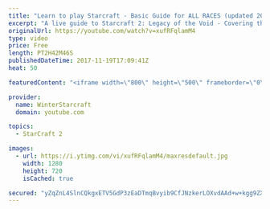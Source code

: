 ```yaml
---
title: "Learn to play Starcraft - Basic Guide for ALL RACES (updated 2017)"
excerpt: "A live guide to Starcraft 2: Legacy of the Void - Covering the basics and build orders for all of the races, and covering the important decisions to be made early in the game.  Not a step by step guide but a demonstration once you have the very basics of the units and races!"
originalUrl: https://youtube.com/watch?v=xufRFqlamM4
type: video
price: Free
length: PT2H42M46S
publishedDateTime: 2017-11-19T17:09:41Z
heat: 50

featuredContent: "<iframe width=\"800\" height=\"500\" frameborder=\"0\" src=\"https://www.youtube.com/embed/xufRFqlamM4\" allow=\"accelerometer; autoplay; encrypted-media; gyroscope; picture-in-picture\" allowfullscreen></iframe>"

provider:
  name: WinterStarcraft
  domain: youtube.com

topics:
  - StarCraft 2

images:
  - url: https://i.ytimg.com/vi/xufRFqlamM4/maxresdefault.jpg
    width: 1280
    height: 720
    isCached: true

secured: "yZqZnL4SlnCQkgxETV5GdP3zEaDTmqBvyib9CfJNzkerLOXvdAAd+w+kgg9ZXEk1H8OAsjFbARa+7WRvtNPh0OkWhhrdzgy5N7VUrbUvpf3C+IKCDF/OiISR/QqqmLxLriKsauHXa0tMOedQxqeAhxXXhsmafUI0oXh5UJ+FWe0f01n1oW86eM14yYA3ee5F56sEkpfvJONM8KFcXVPkeBsd9UDc81MtB+U8Rmai6S7Ou54DIQASnfachorUWIL3xoN/hMjW63z60IX+lH3DHcMmHKvFrwi7d/zoel/JUdpdzatEt2Q3kt10QyxonrN3ETIlJB4GR2LFDQPv8y0flwbM5uEYY08Kf4mKK2yk+d5vmUyLvihix/PaIDQTEGmZQpQuXCTC4yAeQ5l4bTcZj9JR1otuggxrHjERSMBv7VYJOdbYTyu6bYoEZDXqje5I;LSgInHM0rw9UW6mE5gSEmQ=="
---
```



